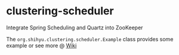 # clustering-scheduler

Integrate Spring Scheduling and Quartz into ZooKeeper

The `org.shihyu.clustering.scheduler.Example` class provides some example or see more @ [Wiki](https://github.com/methodho/clustering-scheduler/wiki/)

